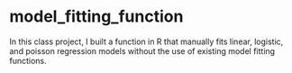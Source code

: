 # model_fitting_function
In this class project, I built a function in R that manually fits linear, logistic, and poisson regression models without the use of existing model fitting functions.
